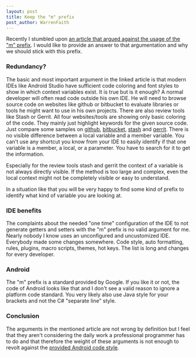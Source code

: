 ```yaml
---
layout: post
title: Keep the "m" prefix
post_author: WarrenFaith
---
```


Recently I stumbled upon [an article that argued against the usage of the "m" prefix](http://trevore.com/post/stop-it-m-prefix).
I would like to provide an answer to that argumentation and why we should stick with this prefix.

### Redundancy?

The basic and most important argument in the linked article is that modern IDEs like Android Studio have sufficient
code coloring and font styles to show in which context variables exist. It is true but is it enough?
A normal developer will often read code outside his own IDE. He will need to browse source code on websites like
github or bitbucket to evaluate libraries or tools he might want to use in his own projects. There are also review tools
like Stash or Gerrit.
All four websites/tools are showing only basic coloring of the code. They mainly just highlight keywords for the given
source code. Just compare some samples on
[github](https://github.com/android/platform_frameworks_support/blob/master/v4/java/android/support/v4/app/ActivityCompat.java),
[bitbucket](https://bitbucket.org/kugking/datas-for-android-android-studio/src/3f9a3be7ff5118e02ae11b1f24741b0b1cc6ed00/app/src/main/java/kavita/zocial365/app/datas/FullScreenImageActivity.java?at=master),
[stash](https://confluence.atlassian.com/download/attachments/300817283/STASH13_PRactivity.png?version=1&modificationDate=1349754860272&api=v2)
and [gerrit](https://android-review.googlesource.com/#/c/136041/2/services/core/java/com/android/server/wm/WindowManagerService.java).
There is no visible difference between a local variable and a member variable. You can't use any shortcut you know from
your IDE to easily identify if that one variable is a member, a local, or a parameter. You have to search for it to get
the information.

Especially for the review tools stash and gerrit the context of a variable is not always directly visible. If the method is
too large and complex, even the local context might not be completely visible or easy to understand.

In a situation like that you will be very happy to find some kind of prefix to identify what kind of variable you are
looking at.

### IDE benefits

The complaints about the needed "one time" configuration of the IDE to not generate getters and setters with the "m" prefix is no
valid argument for me. Nearly nobody I know uses an unconfigured and uncustomized IDE. Everybody made some changes
somewhere. Code style, auto formatting, rules, plugins, macro scripts, themes, hot keys. The list is long and changes
for every developer.

### Android

The "m" prefix is a standard provided by Google. If you like it or not, the code of Android looks like that and I don't
see a valid reason to ignore a platform code standard. You very likely also use Java style for your brackets and not
the C# "separate line" style.

### Conclusion

The arguments in the mentioned article are not wrong by definition but I feel that they aren't considering the daily
work a professional programmer has to do and that therefore the weight of these arguments is not enough to revolt against
the [provided Android code style](https://source.android.com/source/code-style.html).

